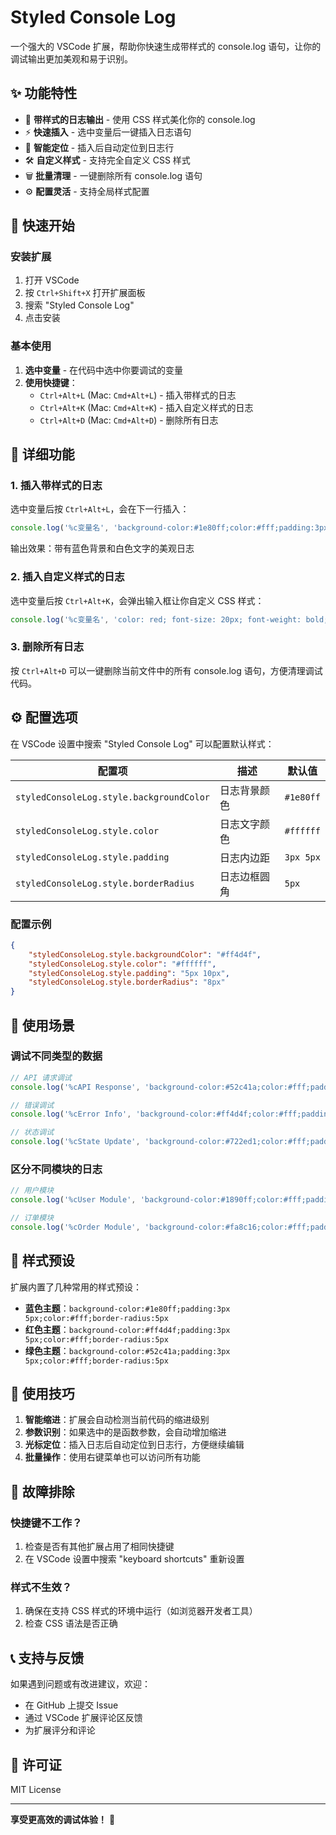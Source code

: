 # Styled Console Log

一个强大的 VSCode 扩展，帮助你快速生成带样式的 console.log 语句，让你的调试输出更加美观和易于识别。

## ✨ 功能特性

- 🎨 **带样式的日志输出** - 使用 CSS 样式美化你的 console.log
- ⚡ **快速插入** - 选中变量后一键插入日志语句
- 🎯 **智能定位** - 插入后自动定位到日志行
- 🛠️ **自定义样式** - 支持完全自定义 CSS 样式
- 🗑️ **批量清理** - 一键删除所有 console.log 语句
- ⚙️ **配置灵活** - 支持全局样式配置

## 🚀 快速开始

### 安装扩展

1. 打开 VSCode
2. 按 `Ctrl+Shift+X` 打开扩展面板
3. 搜索 "Styled Console Log"
4. 点击安装

### 基本使用

1. **选中变量** - 在代码中选中你要调试的变量
2. **使用快捷键**：
   - `Ctrl+Alt+L` (Mac: `Cmd+Alt+L`) - 插入带样式的日志
   - `Ctrl+Alt+K` (Mac: `Cmd+Alt+K`) - 插入自定义样式的日志
   - `Ctrl+Alt+D` (Mac: `Cmd+Alt+D`) - 删除所有日志

## 📖 详细功能

### 1. 插入带样式的日志

选中变量后按 `Ctrl+Alt+L`，会在下一行插入：

```javascript
console.log('%c变量名', 'background-color:#1e80ff;color:#fff;padding:3px 5px;border-radius:5px', 变量名);
```

输出效果：带有蓝色背景和白色文字的美观日志

### 2. 插入自定义样式的日志

选中变量后按 `Ctrl+Alt+K`，会弹出输入框让你自定义 CSS 样式：

```javascript
console.log('%c变量名', 'color: red; font-size: 20px; font-weight: bold;', 变量名);
```

### 3. 删除所有日志

按 `Ctrl+Alt+D` 可以一键删除当前文件中的所有 console.log 语句，方便清理调试代码。

## ⚙️ 配置选项

在 VSCode 设置中搜索 "Styled Console Log" 可以配置默认样式：

| 配置项 | 描述 | 默认值 |
|--------|------|--------|
| `styledConsoleLog.style.backgroundColor` | 日志背景颜色 | `#1e80ff` |
| `styledConsoleLog.style.color` | 日志文字颜色 | `#ffffff` |
| `styledConsoleLog.style.padding` | 日志内边距 | `3px 5px` |
| `styledConsoleLog.style.borderRadius` | 日志边框圆角 | `5px` |

### 配置示例

```json
{
    "styledConsoleLog.style.backgroundColor": "#ff4d4f",
    "styledConsoleLog.style.color": "#ffffff",
    "styledConsoleLog.style.padding": "5px 10px",
    "styledConsoleLog.style.borderRadius": "8px"
}
```

## 🎯 使用场景

### 调试不同类型的数据

```javascript
// API 请求调试
console.log('%cAPI Response', 'background-color:#52c41a;color:#fff;padding:3px 5px;border-radius:5px', response);

// 错误调试
console.log('%cError Info', 'background-color:#ff4d4f;color:#fff;padding:3px 5px;border-radius:5px', error);

// 状态调试
console.log('%cState Update', 'background-color:#722ed1;color:#fff;padding:3px 5px;border-radius:5px', newState);
```

### 区分不同模块的日志

```javascript
// 用户模块
console.log('%cUser Module', 'background-color:#1890ff;color:#fff;padding:3px 5px;border-radius:5px', userData);

// 订单模块
console.log('%cOrder Module', 'background-color:#fa8c16;color:#fff;padding:3px 5px;border-radius:5px', orderData);
```

## 🎨 样式预设

扩展内置了几种常用的样式预设：

- **蓝色主题**：`background-color:#1e80ff;padding:3px 5px;color:#fff;border-radius:5px`
- **红色主题**：`background-color:#ff4d4f;padding:3px 5px;color:#fff;border-radius:5px`
- **绿色主题**：`background-color:#52c41a;padding:3px 5px;color:#fff;border-radius:5px`

## 📝 使用技巧

1. **智能缩进**：扩展会自动检测当前代码的缩进级别
2. **参数识别**：如果选中的是函数参数，会自动增加缩进
3. **光标定位**：插入日志后自动定位到日志行，方便继续编辑
4. **批量操作**：使用右键菜单也可以访问所有功能

## 🔧 故障排除

### 快捷键不工作？

1. 检查是否有其他扩展占用了相同快捷键
2. 在 VSCode 设置中搜索 "keyboard shortcuts" 重新设置

### 样式不生效？

1. 确保在支持 CSS 样式的环境中运行（如浏览器开发者工具）
2. 检查 CSS 语法是否正确

## 📞 支持与反馈

如果遇到问题或有改进建议，欢迎：

- 在 GitHub 上提交 Issue
- 通过 VSCode 扩展评论区反馈
- 为扩展评分和评论

## 📄 许可证

MIT License

---

**享受更高效的调试体验！** 🎉